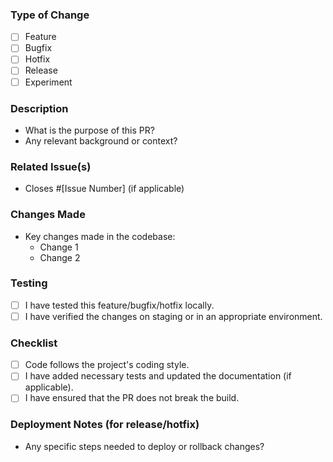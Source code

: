 ### Type of Change
- [ ] Feature
- [ ] Bugfix
- [ ] Hotfix
- [ ] Release
- [ ] Experiment

### Description
- What is the purpose of this PR?
- Any relevant background or context?

### Related Issue(s)
- Closes #[Issue Number] (if applicable)

### Changes Made
- Key changes made in the codebase:
  - Change 1
  - Change 2

### Testing
- [ ] I have tested this feature/bugfix/hotfix locally.
- [ ] I have verified the changes on staging or in an appropriate environment.

### Checklist
- [ ] Code follows the project's coding style.
- [ ] I have added necessary tests and updated the documentation (if applicable).
- [ ] I have ensured that the PR does not break the build.

### Deployment Notes (for release/hotfix)
- Any specific steps needed to deploy or rollback changes?
